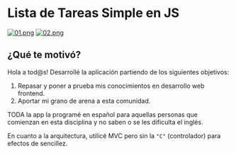 # Lista de Tareas Simple en JS

[![01.png](https://i.postimg.cc/CxG2QNtZ/01.png)](https://postimg.cc/bZvLGQq8)
[![02.png](https://i.postimg.cc/NF2J77mj/02.png)](https://postimg.cc/sGy43WTk)

## ¿Qué te motivó?
Hola a tod@s! Desarrollé la aplicación partiendo de los siguientes objetivos:

1. Repasar y poner a prueba mis conocimientos en desarrollo web frontend.
2. Aportar mi grano de arena a esta comunidad.

TODA la app la programé en español para aquellas personas que comienzan en esta disciplina y no saben o se les dificulta el inglés.

En cuanto a la arquitectura, utilicé MVC pero sin la `"C"` (controlador) para efectos de sencillez.
